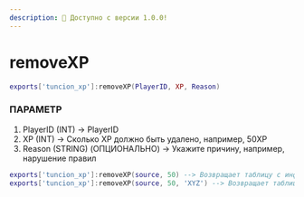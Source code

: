 ```yaml
---
description: 🔧 Доступно с версии 1.0.0!
---
```


# removeXP

```lua title="Синтаксис экспорта"
exports['tuncion_xp']:removeXP(PlayerID, XP, Reason)
```

### ПАРАМЕТР

1. PlayerID <span className="color-blue">(INT)</span> <span className="color-orange">-> PlayerID</span>
2. XP <span className="color-blue">(INT)</span> <span className="color-orange">-> Сколько XP должно быть удалено, например, 50XP</span>
3. Reason <span className="color-blue">(STRING) (ОПЦИОНАЛЬНО)</span> <span className="color-orange">-> Укажите причину, например, нарушение правил</span>

```lua
exports['tuncion_xp']:removeXP(source, 50) --> Возвращает таблицу с информацией
exports['tuncion_xp']:removeXP(source, 50, 'XYZ') --> Возвращает таблицу с информацией
```